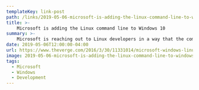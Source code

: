 ```yaml
---
templateKey: link-post
path: /links/2019-05-06-microsoft-is-adding-the-linux-command-line-to-windows-10
title: >-
    Microsoft is adding the Linux command line to Windows 10
summary: >-
    Microsoft is reaching out to Linux developers in a way that the company never has before. "The Bash shell is coming to Windows. Yes, the real Bash is coming to Windows," said Microsoft's Kevin Gallo on stage at today's Build 2016 keynote.
date: 2019-05-06T12:00:00-04:00
url: https://www.theverge.com/2016/3/30/11331014/microsoft-windows-linux-ubuntu-bash
image: 2019-05-06-microsoft-is-adding-the-linux-command-line-to-windows-10.jpg
tags:
  - Microsoft
  - Windows
  - Development
---
```

